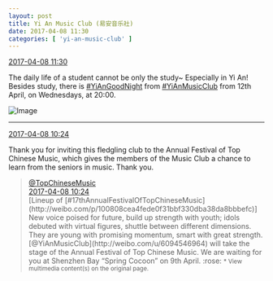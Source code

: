 ```yaml
---
layout: post
title: Yi An Music Club (易安音乐社)
date: 2017-04-08 11:30
categories: [ 'yi-an-music-club' ]
---
```


<div class="weibo-info">
  <a href="http://weibo.com/6094546964/EDx9Yh77h">2017-04-08 11:30</a>
</div>

The daily life of a student cannot be only the study~ Especially in Yi An! Besides study, there is [#YiAnGoodNight](http://weibo.com/p/10080892b104a59bff303ca883e7931b5b916e) from [#YiAnMusicClub](http://weibo.com/p/100808beae2e3e05b17b64f63ebedca39f19b2) from 12th April, on Wednesdays, at 20:00.

<!-- more -->

![Image](http://wx2.sinaimg.cn/mw690/006Es64Agy1feecc4upwhj31jk10xnpd.jpg)

---

<div class="weibo-info">
  <a href="http://weibo.com/6094546964/EDwJozlYj">2017-04-08 10:24</a>
</div>

Thank you for inviting this fledgling club to the Annual Festival of Top Chinese Music, which gives the members of the Music Club a chance to learn from the seniors in music. Thank you.

> <div class="weibo-post-name">
>   <a href="http://weibo.com/yinyuefengyunbang">@TopChineseMusic</a>
> </div>
> <div class="weibo-info">
>   <a href="http://weibo.com/1642605821/EDwAECTLu">2017-04-08 10:24</a>
> </div>
> [Lineup of [#17thAnnualFestivalOfTopChineseMusic](http://weibo.com/p/100808cea4fede0f31bbf330dba38da8bbbefc)] New voice poised for future, build up strength with youth; idols debuted with virtual figures, shuttle between different dimensions. They are young with promising momentum, smart with great strength. [@YiAnMusicClub](http://weibo.com/u/6094546964) will take the stage of the Annual Festival of Top Chinese Music. We are waiting for you at Shenzhen Bay “Spring Cocoon” on 9th April. :rose:  
> <small>* View multimedia content(s) on the original page.</small>

